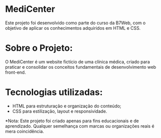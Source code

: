 # MediCenter
Este projeto foi desenvolvido como parte do curso da B7Web, com o objetivo de aplicar os conhecimentos adquiridos em HTML e CSS.

# Sobre o Projeto:
O MediCenter é um website fictício de uma clínica médica, criado para praticar e consolidar os conceitos fundamentais de desenvolvimento web front-end.

# Tecnologias utilizadas:
- HTML para estruturação e organização do conteúdo;
- CSS para estilização, layout e responsividade.
  
*Nota: Este projeto foi criado apenas para fins educacionais e de aprendizado. Qualquer semelhança com marcas ou organizações reais é mera coincidência.
